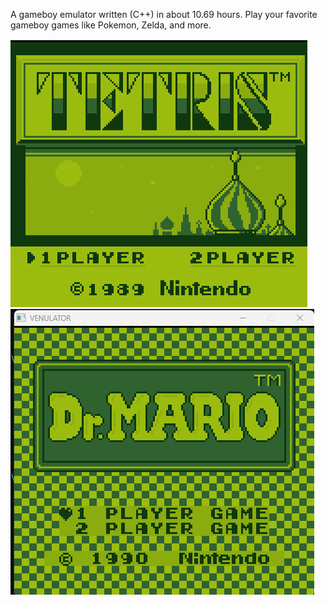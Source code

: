 A gameboy emulator written (C++) in about 10.69 hours.
Play your favorite gameboy games like Pokemon, Zelda, and more. 

![Alt text](imgs/image.png "Tetris")
![Alt text](imgs/image2.png "Dr. Mario")

